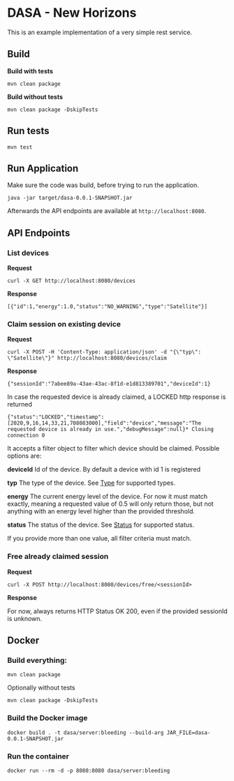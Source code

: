 # DASA - New Horizons

This is an example implementation of a very simple rest service.

## Build 

**Build with tests**

```
mvn clean package
```

**Build without tests**

```
mvn clean package -DskipTests
```

## Run tests

```
mvn test
```

## Run Application

Make sure the code was build, before trying to run the application.

```
java -jar target/dasa-0.0.1-SNAPSHOT.jar
```

Afterwards the API endpoints are available at `http://localhost:8080`.

## API Endpoints
### List devices

**Request**

```
curl -X GET http://localhost:8080/devices
```

**Response**

```
[{"id":1,"energy":1.0,"status":"NO_WARNING","type":"Satellite"}]
```

### Claim session on existing device


**Request**

```
curl -X POST -H 'Content-Type: application/json' -d "{\"typ\": \"Satellite\"}" http://localhost:8080/devices/claim
```

**Response**

```
{"sessionId":"7abee89a-43ae-43ac-8f1d-e1d813389701","deviceId":1}
```


In case the requested device is already claimed, a LOCKED http response is returned
```
{"status":"LOCKED","timestamp":[2020,9,16,14,33,21,708083000],"field":"device","message":"The requested device is already in use.","debugMessage":null}* Closing connection 0
```

It accepts a filter object to filter which device should be claimed.
Possible options are:

**deviceId** Id of the device. 
By default a device with id 1 is registered

**typ** The type of the device. 
See [Type](blob/master/src/main/java/com/example/test/model/Type.java) for supported types. 

**energy** The current energy level of the device. 
For now it must match exactly, meaning a requested value of 0.5 will only return those, but not anything with an energy level higher than the provided threshold.

**status** The status of the device. 
See [Status](blob/master/src/main/java/com/example/test/model/Status.java) for supported status.

If you provide more than one value, all filter criteria must match.

### Free already claimed session

**Request**
```
curl -X POST http://localhost:8080/devices/free/<sessionId>
```

**Response**

For now, always returns HTTP Status OK 200, even if the provided sessionId is unknown.


## Docker

### Build everything:

```
mvn clean package
```

Optionally without tests
```
mvn clean package -DskipTests
```

### Build the Docker image

```
docker build . -t dasa/server:bleeding --build-arg JAR_FILE=dasa-0.0.1-SNAPSHOT.jar
```

### Run the container

```
docker run --rm -d -p 8080:8080 dasa/server:bleeding
```

